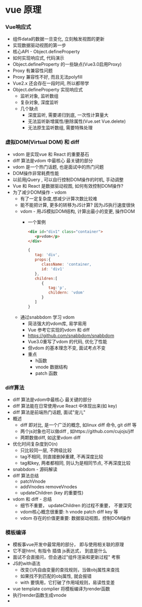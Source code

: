 # vue 原理
### Vue响应式
   - 组件data的数据一旦变化, 立刻触发视图的更新
   - 实现数据驱动视图的第一步
   - 核心API - Object.defineProperty
   - 如何实现响应式, 代码演示
   - Object.defineProperty 的一些缺点(Vue3.0启用Proxy)
   - Proxy 有兼容性问题
   - Proxy 兼容性不好, 而且无法polyfill
   - Vue2.x 还会存在一段时间, 所以都带学
   - Object.defineProperty 实现响应式
     - 监听对象, 监听数组
     - 复杂对象, 深度监听
     - 几个缺点
       - 深度监听, 需要递归到底, 一次性计算量大
       - 无法监听新增属性/删除属性(Vue.set Vue.delete)
       - 无法原生监听数组, 需要特殊处理
### 虚拟DOM(Virtual DOM) 和 diff
   - vdom 是实现vue 和 React 的重要基石
   - diff 算法是vdom 中最核心 最关键的部分
   - vdom 是一个热门话题, 也是面试中的热门问题
   - DOM操作非常耗费性能
   - 以前用jQuery , 可以自行控制DOM操作的时机, 手动调整
   - Vue 和 React 是数据驱动视图, 如何有效控制DOM操作?
   - 为了减少DOM操作 - vdom
     - 有了一定复杂度,想减少计算次数比较难
     - 能不能把计算, 更多的转移为JS计算? 因为JS执行速度很快
     - vdom - 用JS模拟DOM结构, 计算出最小的变更, 操作DOM
       - 一个案例
         ```html
         <div id="div1" class="container">
            <p>vdom</p>
         </div>
         ``` 
         
         ```js
         {
            tag: 'div',
            props:{
               className: 'container,
               id: 'div1'
            },
            children:[
               {
                  tag:'p',
                  childern: 'vdom'
               }
            ]
         }
         ```
     - 通过snabbdom 学习 vdom
       - 简洁强大的vdom库, 易学易用
       - Vue 参考它实现的vdom 和 diff
       - https://github.com/snabbdom/snabbdom
       - Vue3.0重写了vdom 的代码, 优化了性能
       - 但vdom 的基本理念不变, 面试考点不变
       - 重点
         - h函数
         - vnode 数据结构
         - patch 函数
### diff算法
   - diff 算法是vdom中最核心 最关键的部分
   - diff 算法能在日常使用vue React 中体现出来(如 key)
   - diff 算法是前端热门话题, 面试"宠儿"
   - 概述
     - diff 即对比, 是一个广泛的概念, 如linux diff 命令, git diff 等
     - 两个js对象也可以做diff , 如https://github.com/cujojs/jiff
     - 两颗数做diff, 如这里vdom diff
   - 优化时间复杂度到O(n)
     - 只比较同一层, 不跨级比较
     - tag不相同, 则直接删掉重建, 不再深度比较
     - tag和key, 两者都相同, 则认为是相同节点, 不再深度比较
   - snabbdom - 源码解读
   - diff 算法总结
     - patchVnode
     - addVnodes removeVnodes
     - updateChildren (key 的重要性)
   - vdom 和 diff - 总结
     - 细节不重要， updateChildren 的过程不重要， 不要深究
     - vdom核心概念很重要: h vnode patch diff key 等
     - vdom 存在的价值更重要: 数据驱动视图，控制DOM操作
### 模板编译 
   - 模板事vue开发中最常用的部分， 即与使用相关联的原理
   - 它不是html, 有指令 插值 js表达式， 到底是什么
   - 面试不会直接问，但会通过"组件渲染和更新过程" 考察
   - JS的with语法
     - 改变{}内自由变量的查找规则，当做obj属性来查找
     - 如果找不到匹配的obj属性, 就会报错
     - with 要慎用，它打破了作用域规则，易读性变差
   - vue template complier 将模板编译为render函数
   - 执行render函数生成vnode
   - 